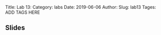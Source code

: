 Title: Lab 13:
Category: labs
Date: 2019-06-06
Author: 
Slug: lab13
Tages: ADD TAGS HERE


## Slides